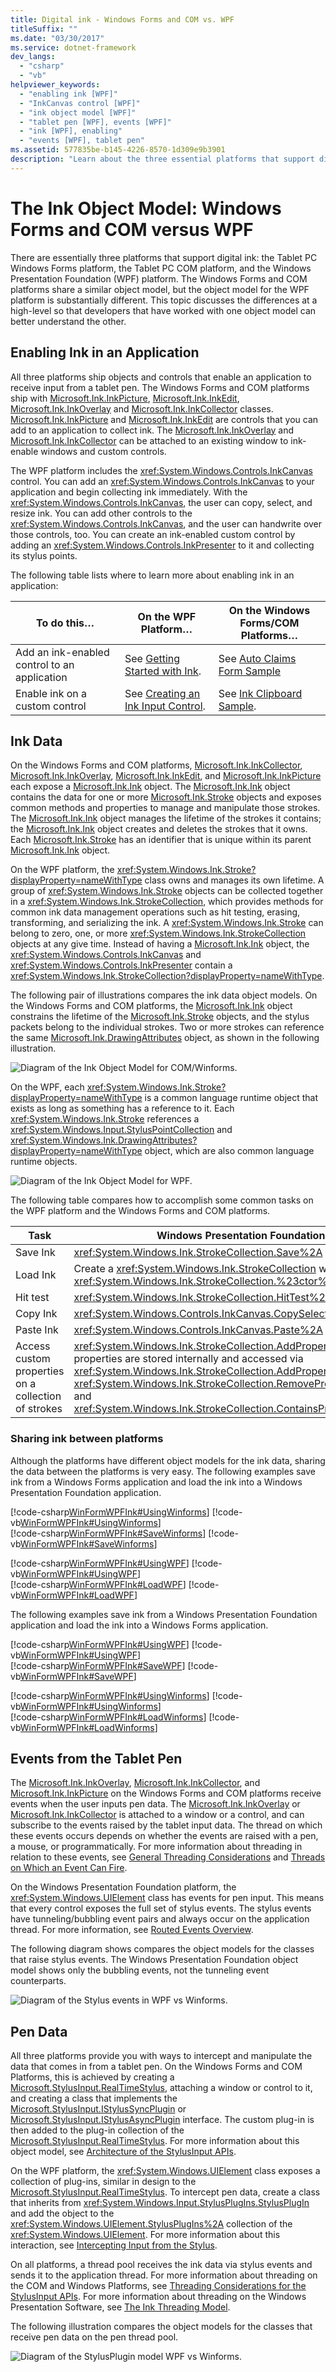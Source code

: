 ```yaml
---
title: Digital ink - Windows Forms and COM vs. WPF
titleSuffix: ""
ms.date: "03/30/2017"
ms.service: dotnet-framework
dev_langs: 
  - "csharp"
  - "vb"
helpviewer_keywords: 
  - "enabling ink [WPF]"
  - "InkCanvas control [WPF]"
  - "ink object model [WPF]"
  - "tablet pen [WPF], events [WPF]"
  - "ink [WPF], enabling"
  - "events [WPF], tablet pen"
ms.assetid: 577835be-b145-4226-8570-1d309e9b3901
description: "Learn about the three essential platforms that support digital ink: the Tablet PC Windows Forms platform, the Tablet PC COM platform, and the WPF platform." 
---
```

# The Ink Object Model: Windows Forms and COM versus WPF

There are essentially three platforms that support digital ink: the Tablet PC Windows Forms platform, the Tablet PC COM platform, and the Windows Presentation Foundation (WPF) platform.  The Windows Forms and COM platforms share a similar object model, but the object model for the WPF platform is substantially different.  This topic discusses the differences at a high-level so that developers that have worked with one object model can better understand the other.  
  
## Enabling Ink in an Application  

 All three platforms ship objects and controls that enable an application to receive input from a tablet pen.  The Windows Forms and COM platforms ship with [Microsoft.Ink.InkPicture](/previous-versions/dotnet/netframework-3.5/ms583740(v=vs.90)), [Microsoft.Ink.InkEdit](/previous-versions/dotnet/netframework-3.5/ms552265(v=vs.90)), [Microsoft.Ink.InkOverlay](/previous-versions/dotnet/netframework-3.5/ms552322(v=vs.90)) and [Microsoft.Ink.InkCollector](/previous-versions/dotnet/netframework-3.5/ms583683(v=vs.90)) classes.  [Microsoft.Ink.InkPicture](/previous-versions/dotnet/netframework-3.5/ms583740(v=vs.90)) and [Microsoft.Ink.InkEdit](/previous-versions/dotnet/netframework-3.5/ms552265(v=vs.90)) are controls that you can add to an application to collect ink.  The [Microsoft.Ink.InkOverlay](/previous-versions/dotnet/netframework-3.5/ms552322(v=vs.90)) and [Microsoft.Ink.InkCollector](/previous-versions/dotnet/netframework-3.5/ms583683(v=vs.90)) can be attached to an existing window to ink-enable windows and custom controls.  
  
 The WPF platform includes the <xref:System.Windows.Controls.InkCanvas> control.  You can add an <xref:System.Windows.Controls.InkCanvas> to your application and begin collecting ink immediately. With the <xref:System.Windows.Controls.InkCanvas>, the user can copy, select, and resize ink.  You can add other controls to the <xref:System.Windows.Controls.InkCanvas>, and the user can handwrite over those controls, too.  You can create an ink-enabled custom control by adding an <xref:System.Windows.Controls.InkPresenter> to it and collecting its stylus points.  
  
 The following table lists where to learn more about enabling ink in an application:  
  
|To do this…|On the WPF Platform…|On the Windows Forms/COM Platforms…|  
|-----------------|--------------------------|------------------------------------------|  
|Add an ink-enabled control to an application|See [Getting Started with Ink](getting-started-with-ink.md).|See [Auto Claims Form Sample](/windows/desktop/tablet/auto-claims-form-sample)|  
|Enable ink on a custom control|See [Creating an Ink Input Control](creating-an-ink-input-control.md).|See [Ink Clipboard Sample](/windows/desktop/tablet/ink-clipboard-sample).|  
  
## Ink Data  

 On the Windows Forms and COM platforms, [Microsoft.Ink.InkCollector](/previous-versions/dotnet/netframework-3.5/ms583683(v=vs.90)), [Microsoft.Ink.InkOverlay](/previous-versions/dotnet/netframework-3.5/ms552322(v=vs.90)), [Microsoft.Ink.InkEdit](/previous-versions/dotnet/netframework-3.5/ms552265(v=vs.90)), and [Microsoft.Ink.InkPicture](/previous-versions/dotnet/netframework-3.5/ms583740(v=vs.90)) each expose a [Microsoft.Ink.Ink](/previous-versions/dotnet/netframework-3.5/ms583670(v=vs.90)) object. The [Microsoft.Ink.Ink](/previous-versions/dotnet/netframework-3.5/ms583670(v=vs.90)) object contains the data for one or more [Microsoft.Ink.Stroke](/previous-versions/dotnet/netframework-3.5/ms552692(v=vs.90)) objects and exposes common methods and properties to manage and manipulate those strokes.  The [Microsoft.Ink.Ink](/previous-versions/dotnet/netframework-3.5/ms583670(v=vs.90)) object manages the lifetime of the strokes it contains; the [Microsoft.Ink.Ink](/previous-versions/dotnet/netframework-3.5/ms583670(v=vs.90)) object creates and deletes the strokes that it owns.  Each [Microsoft.Ink.Stroke](/previous-versions/dotnet/netframework-3.5/ms552692(v=vs.90)) has an identifier that is unique within its parent [Microsoft.Ink.Ink](/previous-versions/dotnet/netframework-3.5/ms583670(v=vs.90)) object.  
  
 On the WPF platform, the <xref:System.Windows.Ink.Stroke?displayProperty=nameWithType> class owns and manages its own lifetime. A group of <xref:System.Windows.Ink.Stroke> objects can be collected together in a <xref:System.Windows.Ink.StrokeCollection>, which provides methods for common ink data management operations such as hit testing, erasing, transforming, and serializing the ink. A <xref:System.Windows.Ink.Stroke> can belong to zero, one, or more <xref:System.Windows.Ink.StrokeCollection> objects at any give time.  Instead of having a [Microsoft.Ink.Ink](/previous-versions/dotnet/netframework-3.5/ms583670(v=vs.90)) object, the <xref:System.Windows.Controls.InkCanvas> and <xref:System.Windows.Controls.InkPresenter> contain a <xref:System.Windows.Ink.StrokeCollection?displayProperty=nameWithType>.  
  
 The following pair of illustrations compares the ink data object models.  On the Windows Forms and COM platforms, the [Microsoft.Ink.Ink](/previous-versions/dotnet/netframework-3.5/ms583670(v=vs.90)) object constrains the lifetime of the [Microsoft.Ink.Stroke](/previous-versions/dotnet/netframework-3.5/ms552692(v=vs.90)) objects, and the stylus packets belong to the individual strokes.  Two or more strokes can reference the same [Microsoft.Ink.DrawingAttributes](/previous-versions/dotnet/netframework-3.5/ms583636(v=vs.90)) object, as shown in the following illustration.  
  
 ![Diagram of the Ink Object Model for COM&#47;Winforms.](./media/ink-inkownsstrokes.png "Ink_InkOwnsStrokes")  
  
 On the WPF, each <xref:System.Windows.Ink.Stroke?displayProperty=nameWithType> is a common language runtime object that exists as long as something has a reference to it.  Each <xref:System.Windows.Ink.Stroke> references a <xref:System.Windows.Input.StylusPointCollection> and <xref:System.Windows.Ink.DrawingAttributes?displayProperty=nameWithType> object, which are also common language runtime objects.  
  
 ![Diagram of the Ink Object Model for WPF.](./media/ink-wpfinkobjectmodel.png "Ink_WPFInkObjectModel")  
  
 The following table compares how to accomplish some common tasks on the WPF platform and the Windows Forms and COM platforms.  
  
|Task|Windows Presentation Foundation|Windows Forms and COM|  
|----------|-------------------------------------|---------------------------|  
|Save Ink|<xref:System.Windows.Ink.StrokeCollection.Save%2A>|[Microsoft.Ink.Ink.Save](/previous-versions/dotnet/netframework-3.5/ms571335(v=vs.90))|  
|Load Ink|Create a <xref:System.Windows.Ink.StrokeCollection> with the <xref:System.Windows.Ink.StrokeCollection.%23ctor%2A> constructor.|[Microsoft.Ink.Ink.Load](/previous-versions/dotnet/netframework-3.5/ms569609(v=vs.90))|  
|Hit test|<xref:System.Windows.Ink.StrokeCollection.HitTest%2A>|[Microsoft.Ink.Ink.HitTest](/previous-versions/dotnet/netframework-3.5/ms571330(v=vs.90))|  
|Copy Ink|<xref:System.Windows.Controls.InkCanvas.CopySelection%2A>|[Microsoft.Ink.Ink.ClipboardCopy](/previous-versions/dotnet/netframework-3.5/ms571316(v=vs.90))|  
|Paste Ink|<xref:System.Windows.Controls.InkCanvas.Paste%2A>|[Microsoft.Ink.Ink.ClipboardPaste](/previous-versions/dotnet/netframework-3.5/ms571318(v=vs.90))|  
|Access custom properties on a collection of strokes|<xref:System.Windows.Ink.StrokeCollection.AddPropertyData%2A> (the properties are stored internally and accessed via <xref:System.Windows.Ink.StrokeCollection.AddPropertyData%2A>, <xref:System.Windows.Ink.StrokeCollection.RemovePropertyData%2A>, and <xref:System.Windows.Ink.StrokeCollection.ContainsPropertyData%2A>)|Use [Microsoft.Ink.Ink.ExtendedProperties](/previous-versions/dotnet/netframework-3.5/ms582214(v=vs.90))|  
  
### Sharing ink between platforms  

 Although the platforms have different object models for the ink data, sharing the data between the platforms is very easy. The following examples save ink from a Windows Forms application and load the ink into a Windows Presentation Foundation application.  
  
 [!code-csharp[WinFormWPFInk#UsingWinforms](~/samples/snippets/csharp/VS_Snippets_Wpf/WinformWPFInk/CSharp/Program.cs#usingwinforms)]
 [!code-vb[WinFormWPFInk#UsingWinforms](~/samples/snippets/visualbasic/VS_Snippets_Wpf/WinformWPFInk/VisualBasic/Module1.vb#usingwinforms)]  
[!code-csharp[WinFormWPFInk#SaveWinforms](~/samples/snippets/csharp/VS_Snippets_Wpf/WinformWPFInk/CSharp/Program.cs#savewinforms)]
[!code-vb[WinFormWPFInk#SaveWinforms](~/samples/snippets/visualbasic/VS_Snippets_Wpf/WinformWPFInk/VisualBasic/Module1.vb#savewinforms)]  
  
 [!code-csharp[WinFormWPFInk#UsingWPF](~/samples/snippets/csharp/VS_Snippets_Wpf/WinformWPFInk/CSharp/Program.cs#usingwpf)]
 [!code-vb[WinFormWPFInk#UsingWPF](~/samples/snippets/visualbasic/VS_Snippets_Wpf/WinformWPFInk/VisualBasic/Module1.vb#usingwpf)]  
[!code-csharp[WinFormWPFInk#LoadWPF](~/samples/snippets/csharp/VS_Snippets_Wpf/WinformWPFInk/CSharp/Program.cs#loadwpf)]
[!code-vb[WinFormWPFInk#LoadWPF](~/samples/snippets/visualbasic/VS_Snippets_Wpf/WinformWPFInk/VisualBasic/Module1.vb#loadwpf)]  
  
 The following examples save ink from a Windows Presentation Foundation application and load the ink into a Windows Forms application.  
  
 [!code-csharp[WinFormWPFInk#UsingWPF](~/samples/snippets/csharp/VS_Snippets_Wpf/WinformWPFInk/CSharp/Program.cs#usingwpf)]
 [!code-vb[WinFormWPFInk#UsingWPF](~/samples/snippets/visualbasic/VS_Snippets_Wpf/WinformWPFInk/VisualBasic/Module1.vb#usingwpf)]  
[!code-csharp[WinFormWPFInk#SaveWPF](~/samples/snippets/csharp/VS_Snippets_Wpf/WinformWPFInk/CSharp/Program.cs#savewpf)]
[!code-vb[WinFormWPFInk#SaveWPF](~/samples/snippets/visualbasic/VS_Snippets_Wpf/WinformWPFInk/VisualBasic/Module1.vb#savewpf)]  
  
 [!code-csharp[WinFormWPFInk#UsingWinforms](~/samples/snippets/csharp/VS_Snippets_Wpf/WinformWPFInk/CSharp/Program.cs#usingwinforms)]
 [!code-vb[WinFormWPFInk#UsingWinforms](~/samples/snippets/visualbasic/VS_Snippets_Wpf/WinformWPFInk/VisualBasic/Module1.vb#usingwinforms)]  
[!code-csharp[WinFormWPFInk#LoadWinforms](~/samples/snippets/csharp/VS_Snippets_Wpf/WinformWPFInk/CSharp/Program.cs#loadwinforms)]
[!code-vb[WinFormWPFInk#LoadWinforms](~/samples/snippets/visualbasic/VS_Snippets_Wpf/WinformWPFInk/VisualBasic/Module1.vb#loadwinforms)]

## Events from the Tablet Pen  

 The [Microsoft.Ink.InkOverlay](/previous-versions/dotnet/netframework-3.5/ms552322(v=vs.90)), [Microsoft.Ink.InkCollector](/previous-versions/dotnet/netframework-3.5/ms583683(v=vs.90)), and [Microsoft.Ink.InkPicture](/previous-versions/dotnet/netframework-3.5/ms583740(v=vs.90)) on the Windows Forms and COM platforms receive events when the user inputs pen data. The [Microsoft.Ink.InkOverlay](/previous-versions/dotnet/netframework-3.5/ms552322(v=vs.90)) or [Microsoft.Ink.InkCollector](/previous-versions/dotnet/netframework-3.5/ms583683(v=vs.90)) is attached to a window or a control, and can subscribe to the events raised by the tablet input data. The thread on which these events occurs depends on whether the events are raised with a pen, a mouse, or programmatically. For more information about threading in relation to these events, see [General Threading Considerations](/windows/desktop/tablet/general-threading-considerations) and [Threads on Which an Event Can Fire](/windows/desktop/tablet/threads-on-which-an-event-can-fire).  
  
 On the Windows Presentation Foundation platform, the <xref:System.Windows.UIElement> class has events for pen input. This means that every control exposes the full set of stylus events.  The stylus events have tunneling/bubbling event pairs and always occur on the application thread.  For more information, see [Routed Events Overview](../events/routed-events-overview.md).  
  
 The following diagram shows compares the object models for the classes that raise stylus events. The Windows Presentation Foundation object model shows only the bubbling events, not the tunneling event counterparts.  
  
 ![Diagram of the Stylus events in WPF vs Winforms.](./media/ink-stylusevents.png "Ink_StylusEvents")  
  
## Pen Data  

 All three platforms provide you with ways to intercept and manipulate the data that comes in from a tablet pen.  On the Windows Forms and COM Platforms, this is achieved by creating a [Microsoft.StylusInput.RealTimeStylus](/previous-versions/dotnet/netframework-3.5/ms585724(v=vs.90)), attaching a window or control to it, and creating a class that implements the [Microsoft.StylusInput.IStylusSyncPlugin](/previous-versions/dotnet/netframework-3.5/ms575201(v=vs.90)) or [Microsoft.StylusInput.IStylusAsyncPlugin](/previous-versions/dotnet/netframework-3.5/ms575194(v=vs.90)) interface. The custom plug-in is then added to the plug-in collection of the [Microsoft.StylusInput.RealTimeStylus](/previous-versions/dotnet/netframework-3.5/ms585724(v=vs.90)). For more information about this object model, see [Architecture of the StylusInput APIs](/windows/desktop/tablet/architecture-of-the-stylusinput-apis).  
  
 On the WPF platform, the <xref:System.Windows.UIElement> class exposes a collection of plug-ins, similar in design to the [Microsoft.StylusInput.RealTimeStylus](/previous-versions/dotnet/netframework-3.5/ms585724(v=vs.90)).  To intercept pen data, create a class that inherits from <xref:System.Windows.Input.StylusPlugIns.StylusPlugIn> and add the object to the <xref:System.Windows.UIElement.StylusPlugIns%2A> collection of the <xref:System.Windows.UIElement>. For more information about this interaction, see [Intercepting Input from the Stylus](intercepting-input-from-the-stylus.md).  
  
 On all platforms, a thread pool receives the ink data via stylus events and sends it to the application thread.  For more information about threading on the COM and Windows Platforms, see [Threading Considerations for the StylusInput APIs](/windows/desktop/tablet/threading-considerations-for-the-stylusinput-apis).  For more information about threading on the Windows Presentation Software, see [The Ink Threading Model](the-ink-threading-model.md).  
  
 The following illustration compares the object models for the classes that receive pen data on the pen thread pool.  
  
 ![Diagram of the StylusPlugin model WPF vs Winforms.](./media/ink-stylusplugins.png "Ink_StylusPlugins")
